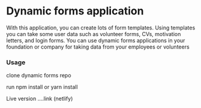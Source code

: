 # Dynamic forms application
With this application, you can create lots of form templates. Using templates you can take some user data such as volunteer forms, CVs, motivation letters, and login forms. 
You can use dynamic forms applications in your foundation or company for taking data from your employees or volunteers

### Usage
clone dynamic forms repo

run npm install or yarn install

Live version
....link (netlify)
